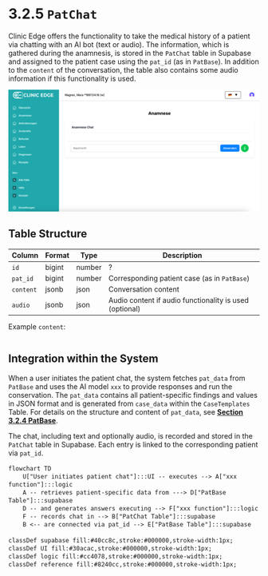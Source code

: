 # 3.2.5 `PatChat`

Clinic Edge offers the functionality to take the medical history of a patient via chatting with an AI bot (text or audio). The information, which is gathered during the anamnesis, is stored in the `PatChat` table in Supabase and assigned to the patient case using the `pat_id` (as in `PatBase`). In addition to the `content` of the conversation, the table also contains some audio information if this functionality is used.

![](./Images/3_2_5_pat_chat_ce.jpg)

## Table Structure

| Column     | Format | Type   | Description                                                              |
|------------|--------|--------|--------------------------------------------------------------------------|
| `id`       | bigint | number | ?                                                                        |
| `pat_id`   | bigint | number | Corresponding patient case (as in `PatBase`)                             |
| `content`  | jsonb  | json   | Conversation content                                                     |
| `audio`    | jsonb  | json   | Audio content if audio functionality is used (optional)                  |

Example `content`:
```json

```

## Integration within the System

When a user initiates the patient chat, the system fetches `pat_data` from `PatBase` and uses the AI model `xxx` to provide responses and run the conservation. The `pat_data` contains all patient-specific findings and values in JSON format and is generated from `case_data` within the `CaseTemplates` Table. For details on the structure and content of `pat_data`, see [**Section 3.2.4 PatBase**](./3_2_4_pat_base.md).

The chat, including text and optionally audio, is recorded and stored in the `PatChat` table in Supabase. Each entry is linked to the corresponding patient via `pat_id`. 

```mermaid
flowchart TD
    U["User initiates patient chat"]:::UI -- executes --> A["xxx function"]:::logic
    A -- retrieves patient-specific data from ---> D["PatBase Table"]:::supabase
    D -- and generates answers executing --> F["xxx function"]:::logic 
    F -- records chat in --> B["PatChat Table"]:::supabase
    B <-- are connected via pat_id --> E["PatBase Table"]:::supabase

classDef supabase fill:#40cc8c,stroke:#000000,stroke-width:1px;
classDef UI fill:#30acac,stroke:#000000,stroke-width:1px;
classDef logic fill:#cc4078,stroke:#000000,stroke-width:1px;
classDef reference fill:#8240cc,stroke:#000000,stroke-width:1px;
```